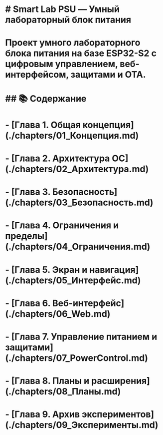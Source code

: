 # \# Smart Lab PSU — Умный лабораторный блок питания

# 

# Проект умного лабораторного блока питания на базе ESP32-S2 с цифровым управлением, веб-интерфейсом, защитами и OTA.

# 

# \## 📚 Содержание

# 

# \- \[Глава 1. Общая концепция](./chapters/01\_Концепция.md)

# \- \[Глава 2. Архитектура ОС](./chapters/02\_Архитектура.md)

# \- \[Глава 3. Безопасность](./chapters/03\_Безопасность.md)

# \- \[Глава 4. Ограничения и пределы](./chapters/04\_Ограничения.md)

# \- \[Глава 5. Экран и навигация](./chapters/05\_Интерфейс.md)

# \- \[Глава 6. Веб-интерфейс](./chapters/06\_Web.md)

# \- \[Глава 7. Управление питанием и защитами](./chapters/07\_PowerControl.md)

# \- \[Глава 8. Планы и расширения](./chapters/08\_Планы.md)

# \- \[Глава 9. Архив экспериментов](./chapters/09\_Эксперименты.md)



